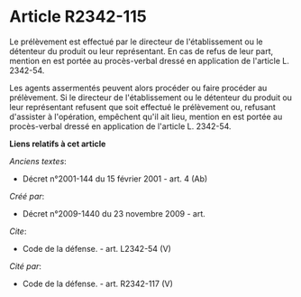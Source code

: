 # Article R2342-115

Le prélèvement est effectué par le directeur de l'établissement ou le détenteur du produit ou leur représentant. En cas de
refus de leur part, mention en est portée au procès-verbal dressé en application de l'article L. 2342-54. 

Les agents assermentés peuvent alors procéder ou faire procéder au prélèvement. Si le directeur de l'établissement ou le
détenteur du produit ou leur représentant refusent que soit effectué le prélèvement ou, refusant d'assister à l'opération,
empêchent qu'il ait lieu, mention en est portée au procès-verbal dressé en application de l'article L. 2342-54.

**Liens relatifs à cet article**

_Anciens textes_:

  - Décret n°2001-144 du 15 février 2001 - art. 4 (Ab)

_Créé par_:

  - Décret n°2009-1440 du 23 novembre 2009 - art.

_Cite_:

  - Code de la défense. - art. L2342-54 (V)

_Cité par_:

  - Code de la défense. - art. R2342-117 (V)

